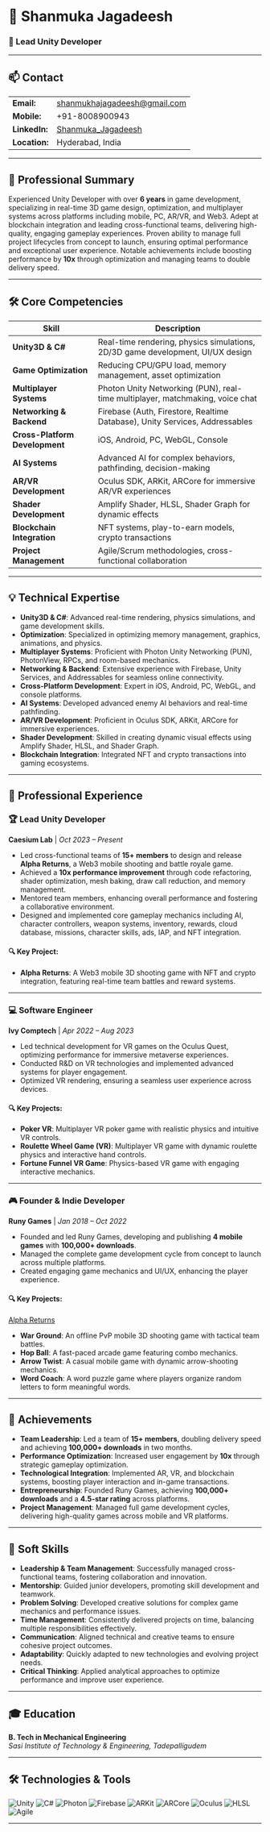 # 👋 Shanmuka Jagadeesh

### 🚀 Lead Unity Developer

---

## 📫 Contact

|         |                                  |
|---------|----------------------------------|
| **Email:** | [shanmukhajagadeesh@gmail.com](mailto:shanmukhajagadeesh@gmail.com) |
| **Mobile:** | +91-8008900943 |
| **LinkedIn:** | [Shanmuka_Jagadeesh](https://www.linkedin.com/in/shanmuka_jagadeesh) |
| **Location:** | Hyderabad, India |

---

## 💼 Professional Summary

Experienced Unity Developer with over **6 years** in game development, specializing in real-time 3D game design, optimization, and multiplayer systems across platforms including mobile, PC, AR/VR, and Web3. Adept at blockchain integration and leading cross-functional teams, delivering high-quality, engaging gameplay experiences. Proven ability to manage full project lifecycles from concept to launch, ensuring optimal performance and exceptional user experience. Notable achievements include boosting performance by **10x** through optimization and managing teams to double delivery speed.

---

## 🛠️ Core Competencies

| **Skill** | **Description** |
|-----------|------------------|
| **Unity3D & C#** | Real-time rendering, physics simulations, 2D/3D game development, UI/UX design |
| **Game Optimization** | Reducing CPU/GPU load, memory management, asset optimization |
| **Multiplayer Systems** | Photon Unity Networking (PUN), real-time multiplayer, matchmaking, voice chat |
| **Networking & Backend** | Firebase (Auth, Firestore, Realtime Database), Unity Services, Addressables |
| **Cross-Platform Development** | iOS, Android, PC, WebGL, Console |
| **AI Systems** | Advanced AI for complex behaviors, pathfinding, decision-making |
| **AR/VR Development** | Oculus SDK, ARKit, ARCore for immersive AR/VR experiences |
| **Shader Development** | Amplify Shader, HLSL, Shader Graph for dynamic effects |
| **Blockchain Integration** | NFT systems, play-to-earn models, crypto transactions |
| **Project Management** | Agile/Scrum methodologies, cross-functional collaboration |

---

## 💡 Technical Expertise

- **Unity3D & C#**: Advanced real-time rendering, physics simulations, and game development skills.
- **Optimization**: Specialized in optimizing memory management, graphics, animations, and physics.
- **Multiplayer Systems**: Proficient with Photon Unity Networking (PUN), PhotonView, RPCs, and room-based mechanics.
- **Networking & Backend**: Extensive experience with Firebase, Unity Services, and Addressables for seamless online connectivity.
- **Cross-Platform Development**: Expert in iOS, Android, PC, WebGL, and console platforms.
- **AI Systems**: Developed advanced enemy AI behaviors and real-time pathfinding.
- **AR/VR Development**: Proficient in Oculus SDK, ARKit, ARCore for immersive experiences.
- **Shader Development**: Skilled in creating dynamic visual effects using Amplify Shader, HLSL, and Shader Graph.
- **Blockchain Integration**: Integrated NFT and crypto transactions into gaming ecosystems.

---

## 💼 Professional Experience

### 🏆 Lead Unity Developer  
**Caesium Lab** | *Oct 2023 – Present*

- Led cross-functional teams of **15+ members** to design and release **Alpha Returns**, a Web3 mobile shooting and battle royale game.
- Achieved a **10x performance improvement** through code refactoring, shader optimization, mesh baking, draw call reduction, and memory management.
- Mentored team members, enhancing overall performance and fostering a collaborative environment.
- Designed and implemented core gameplay mechanics including AI, character controllers, weapon systems, inventory, rewards, cloud database, missions, character skills, ads, IAP, and NFT integration.

#### 🔍 Key Project:
- **Alpha Returns**: A Web3 mobile 3D shooting game with NFT and crypto integration, featuring real-time team battles and reward systems.

---

### 💻 Software Engineer  
**Ivy Comptech** | *Apr 2022 – Aug 2023*

- Led technical development for VR games on the Oculus Quest, optimizing performance for immersive metaverse experiences.
- Conducted R&D on VR technologies and implemented advanced systems for player engagement.
- Optimized VR rendering, ensuring a seamless user experience across devices.

#### 🔍 Key Projects:
- **Poker VR**: Multiplayer VR poker game with realistic physics and intuitive VR controls.
- **Roulette Wheel Game (VR)**: Multiplayer VR game with dynamic roulette physics and interactive hand controls.
- **Fortune Funnel VR Game**: Physics-based VR game with engaging interactive mechanics.

---

### 🎮 Founder & Indie Developer  
**Runy Games** | *Jan 2018 – Oct 2022*

- Founded and led Runy Games, developing and publishing **4 mobile games** with **100,000+ downloads**.
- Managed the complete game development cycle from concept to launch across multiple platforms.
- Created engaging game mechanics and UI/UX, enhancing the player experience.

#### 🔍 Key Projects:
[Alpha Returns](Project_WarGround.md)  
- **War Ground**: An offline PvP mobile 3D shooting game with tactical team battles.
- **Hop Ball**: A fast-paced arcade game featuring combo mechanics.
- **Arrow Twist**: A casual mobile game with dynamic arrow-shooting mechanics.
- **Word Coach**: A word puzzle game where players organize random letters to form meaningful words.

---

## 🏅 Achievements

- **Team Leadership**: Led a team of **15+ members**, doubling delivery speed and achieving **100,000+ downloads** in two months.
- **Performance Optimization**: Increased user engagement by **10x** through strategic gameplay optimization.
- **Technological Integration**: Implemented AR, VR, and blockchain systems, boosting player interaction and in-game transactions.
- **Entrepreneurship**: Founded Runy Games, achieving **100,000+ downloads** and a **4.5-star rating** across platforms.
- **Project Management**: Managed full game development cycles, delivering high-quality games across mobile and VR platforms.

---

## 🌟 Soft Skills

- **Leadership & Team Management**: Successfully managed cross-functional teams, fostering collaboration and innovation.
- **Mentorship**: Guided junior developers, promoting skill development and teamwork.
- **Problem Solving**: Developed creative solutions for complex game mechanics and performance issues.
- **Time Management**: Consistently delivered projects on time, balancing multiple responsibilities effectively.
- **Communication**: Aligned technical and creative teams to ensure cohesive project outcomes.
- **Adaptability**: Quickly adapted to new technologies and evolving project needs.
- **Critical Thinking**: Applied analytical approaches to optimize performance and improve user experience.

---

## 🎓 Education

**B. Tech in Mechanical Engineering**  
*Sasi Institute of Technology & Engineering, Tadepalligudem*

---

## 🛠️ Technologies & Tools

![Unity](https://img.shields.io/badge/Unity-2021.3.0f1-blue) ![C#](https://img.shields.io/badge/C%23-4.0%20sharp-blue) ![Photon](https://img.shields.io/badge/Photon-PUN-orange) ![Firebase](https://img.shields.io/badge/Firebase-Auth-green) ![ARKit](https://img.shields.io/badge/ARKit-iOS-blue) ![ARCore](https://img.shields.io/badge/ARCore-Android-green) ![Oculus](https://img.shields.io/badge/Oculus-SDK-purple) ![HLSL](https://img.shields.io/badge/HLSL-shader-red) ![Agile](https://img.shields.io/badge/Agile-Scrum-yellow)

---

